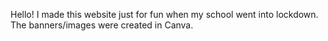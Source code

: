 Hello! I made this website just for fun when my school went into lockdown. The banners/images were created in Canva.
